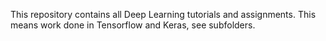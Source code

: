 This repository contains all Deep Learning tutorials and assignments.
This means work done in Tensorflow and Keras, see subfolders.

